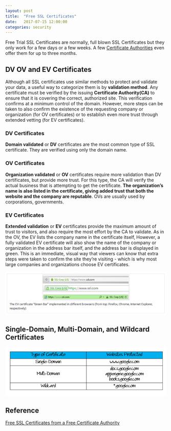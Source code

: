```yaml
---
layout: post
title:  "Free SSL Certificates"
date:   2017-07-15 12:00:00
categories: security
---
```


Free Trial SSL Certificates are normally, full blown SSL Certificates but they only work for a few days or a few weeks. A few [Certificate Authorities](https://www.instantssl.com/free-ssl-certificate.html) even offer them for up to three months.

## DV OV and EV Certificates

Although all SSL certificates use similar methods to protect and validate your data, a useful way to categorize them is by **validation method**. Any certificate must be verified by the issuing **Certificate Authority(CA)** to ensure that it is covering the correct, authorized site. This verification confirms at a minimum control of the domain. However, more steps can be taken to also confirm the existence of the requesting company or organization (for OV certificates) or to establish even more trust through extended vetting (for EV certificates).

### DV Certificates

**Domain validated** or **DV** certificates are the most common type of SSL certificate. They are verified using only the domain name.

### OV Certificates

**Organization validated** or **OV** certificates require more validation than DV certificates, but provide more trust. For this type, the CA will verify the actual business that is attempting to get the certificate. **The organization’s name is also listed in the certificate, giving added trust that both the website and the company are reputable**. OVs are usually used by corporations, governments.

### EV Certificates

**Extended validation** or **EV** certificates provide the maximum amount of trust to visitors, and also require the most effort by the CA to validate. As in the OV, the EV lists the company name in the certificate itself, However, a fully validated EV certificate will also show the name of the company or organization in the address bar itself, and the address bar is displayed in green. This is an immediate, visual way that viewers can know that extra steps were taken to confirm the site they’re visiting - which is why most large companies and organizations choose EV certificates.

![ev-certificate](/images/security/ev-certificate.png)

## Single-Domain, Multi-Domain, and Wildcard Certificates

![single-multi-wildcard-certificate](/images/security/single-multi-wildcard-certificate.png)

## Reference

[Free SSL Certificates from a Free Certificate Authority](https://www.sslshopper.com/article-free-ssl-certificates-from-a-free-certificate-authority.html)
